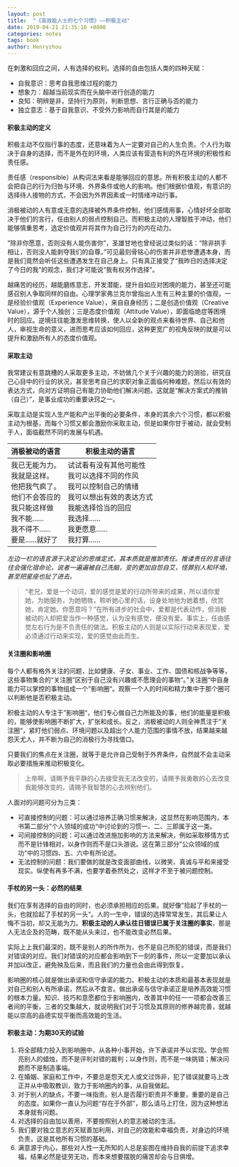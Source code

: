 ```yaml
---
layout: post
title:  "《高效能人士的七个习惯》——积极主动"
date: 2019-04-21 21:35:10 +0800
categories: notes
tags: book
author: Henryzhou
---
```


在刺激和回应之间，人有选择的权利。选择的自由包括人类的四种天赋：

+ 自我意识：思考自我思维过程的能力
+ 想象力：超越当前现实而在头脑中进行创造的能力
+ 良知：明辨是非，坚持行为原则，判断思想、言行正确与否的能力
+ 独立意志：基于自我意识、不受外力影响而自行其是的能力



#### 积极主动的定义

积极主动不仅指行事的态度，还意味着为人一定要对自己的人生负责。个人行为取决于自身的选择，而不是外在的环境，人类应该有营造有利的外在环境的积极性和责任感。

责任感（responsible）从构词法来看是能够回应的意思。所有积极主动的人都不会把自己的行为归咎与环境、外界条件或他人的影响。他们根据价值观，有意识的选择待人接物的方式，不会因为外界因素或一时情绪冲动行事。

消极被动的人有意或无意的选择被外界条件控制，他们感情用事，心情好坏全部取决于他们的言行，任由别人的弱点控制自己。而积极主动的人理智胜于冲动，他们能够慎重思考，选定价值观并将其作为自己行为的内在动力。

”除非你愿意，否则没有人能伤害你”，圣雄甘地也曾经说过类似的话：“除非拱手相让，否则没人能剥夺我们的自尊。”可见最刻骨铭心的伤害并非悲惨遭遇本身，而是我们竟然会听任这些遭遇发生在自己身上。只有真正接受了“我昨日的选择决定了今日的我”的观念，我们才可能说“我有权另作选择”。

越痛苦的经历，越能磨练意志，开发潜能，提升自如应对困境的能力，甚至还可能感召别人争取同样的自由。心理学家弗兰克尔曾指出人生有三种主要的价值观，一是经验价值观（Experience Value），来自自身经历；二是创造价值观（Creative Value），源于个人独创；三是态度价值观（Attitude Value），即面临绝症等困境时的回应。逆境往往能激发思维转换，使人以全新的观点来看待世界、自己和他人，审视生命的意义，进而思考应该如何回应，这种更宽广的视角反映的就是可以提升和激励所有人的态度价值观。

#### 采取主动

我常建议有意跳槽的人采取更多主动，不妨做几个关于兴趣的能力的测验，研究自己心目中的行业的状况，甚至思考自己的求职对象正面临何种难题，然后以有效的表达方式，向对方证明自己有能力协助他们解决问题。这就是“解决方案式的推销（自己）”，是事业成功的重要诀窍之一。

采取主动是实现人生产能和产出平衡的必要条件，本身的其余六个习惯，都以积极主动为根基，而每个习惯又都会激励你采取主动，但是如果你甘于被动，就会受制于人，面临截然不同的发展与机遇。

| 消极被动的语言                                               | 积极主动的语言                                               |
| ------------------------------------------------------------ | ------------------------------------------------------------ |
| 我已无能为力。<br />我就是这样。<br />他把我气疯了。<br />他们不会答应的<br />我只能这样做<br />我不能......<br />我不得不......<br />要是......就好了 | 试试看有没有其他可能性<br />我可以选择不同的作风<br />我可以控制自己的情绪<br />我可以想出有效的表达方式<br />我能选择恰当的回应<br />我选择......<br />我更愿意......<br />我打算...... |

*左边一栏的语言源于决定论的思维定式，其本质就是推卸责任。推诿责任的言语往往会强化宿命论，说者一遍遍被自己洗脑，变的更加自怨自艾，怪罪别人和环境，甚至把星座也扯了进去。*

> “老兄，爱是一个动词，爱的感觉是爱的行动所带来的成果，所以请你爱她，为她服务，为她牺牲，聆听她心里的话，设身处地地为她着想，欣赏她，肯定她。你愿意吗？”在所有进步的社会中，爱都是代表动作，但消极被动的人却把爱当作一种感觉，认为没有感觉，便没有爱。事实上，任由感觉左右行为是不负责任的做法。积极主动的人则是以实际行动来表现爱，爱必须通过行动来实现，爱的感觉由此而生。

#### 关注圈和影响圈

每个人都有格外关注的问题，比如健康、子女、事业、工作、国债和核战争等等，这些事物集合的“关注圈”区别于自己没有兴趣或不愿理会的事物“。”关注圈“中自身能力可以掌控的事物组成一个”影响圈“。观察一个人的时间和精力集中于那个圈可以判断他是否积极主动。

积极主动的人专注于”影响圈“，他们专心做自己力所能及的事，他们的能量是积极的，能够使影响圈不断扩大，扩张和成长。反之，消极被动的人则全神贯注于”关注圈“，紧盯他们弱点、环境问题以及超出个人能力范围的事情不放，结果越来越怨天尤人，并不断为自己的消极行为寻找借口。

只要我们的焦点在关注圈，就等于是允许自己受制于外界条件，自然就不会主动采取必要措施来推动积极变化。

> 上帝啊，请赐予我平静的心去接受我无法改变的，请赐予我勇敢的心去改变我能够改变的，请赐予我智慧的心去辨别他们。

人面对的问题可分为三类：

+ 可直接控制的问题：可以通过培养正确习惯来解决，这显然在影响范围内，本书第二部分”个人领域的成功“中讨论到的习惯一、二、三即属于这一类。
+ 可间接控制的问题：可以通过改进施加影响的方法来解决，例如采取移情方式而不是针锋相对，以身作则而不是口头游说。这在第三部分”公众领域的成功“中的习惯四、五、六中有所论述。
+ 无法控制的问题：我们要做的就是改变面部曲线，以微笑、真诚与平和来接受现实。纵使有再多不满，也要学着泰然处之，这样才不至于被问题控制。

#### 手杖的另一头：必然的结果

我们在享有选择的自由的同时，也必须承担相应的后果。就好像”拾起了手杖的一头，也就拾起了手杖的另一头“。人的一生中，错误的选择常常发生，其后果让人悔不当初，却又无能为力。**积极主动的人承认往日错误已属于关注圈的事实**，那是人无法企及的范畴，既不能从头来过，也不能改变必然后果。

实际上上我们最深的，既不是别人的所作所为，也不是自己所犯的错误，而是我们对错误的对应。我们对错误的对应都会影响到下一刻的事件，所以一定要加以承认并加以改正，避免殃及后来，而且我们的力量也会由此得到恢复。

影响圈的核心就是做出承诺和信守承诺的能力。积极主动的本质和最基本表现就是对自己和别人有所承诺，然后从不食言。做出承诺与信守承诺正是培养高效能习惯的根本力量。知识、技巧和意愿都位于影响圈内，改善其中的任一一项都会改善三者间的平衡，三者的交集越大，就说明我们对于习惯及其原则的修养越完善，就越能以崇高的品德实现平衡而高效能的生活。

#### 积极主动：为期30天的试验

1. 将全部精力投入到影响圈中，从各种小事开始，许下承诺并予以实现。学会照亮别人的蜡烛，而不是评判对错的裁判；以身作则，而不是一味挑错；解决问题而不是制造事端。
2. 在婚姻、家庭和工作中，不要总是怨天尤人或文过饰非，犯了错误就要马上改正并从中吸取教训，致力于影响圈内的事，从自我做起。
3. 对于别人的缺点，不要一味指责。别人是否履行职责并不重要，重要的是自己的态度。如果你一直认为问题“存在于外部”，那么请马上打住，因为这种想法本身就有问题。
4. 对选择的自由加以善用，不要按照别人的意志被动的生活。
5. 我们要对独立意志的天赋善加利用，对自己的效能和幸福负责，对身边的环境负责，这是其他所有习惯的基础。
6. 满意源于内心，那些对人性一无所知的人总是妄图在维持自我的前提下追求幸福，结果必然是徒劳无功，而本来想要摆脱的痛苦却会与日俱增。